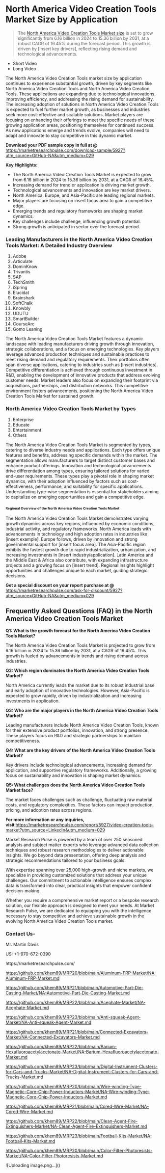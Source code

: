 <h1>North America Video Creation Tools Market&nbsp;Size by Application</h1><blockquote><p>The <a href="https://marketresearchpulse.com/download-sample/5927?utm_source=GitHub-NA&amp;utm_medium=029">North America Video Creation Tools Market size</a> is set to grow significantly from 6.16 billion in 2024 to 15.36 billion by 2031, at a robust CAGR of 16.45% during the forecast period. This growth is driven by [insert key drivers], reflecting rising demand and technological advancements.</p></blockquote><ul><li>Short Video<li> Long Video</li></ul><p>The North America Video Creation Tools market size by application continues to experience substantial growth, driven by key segments like North America Video Creation Tools and North America Video Creation Tools. These applications are expanding due to technological innovations, improving efficiency, and addressing the rising demand for sustainability. The increasing adoption of solutions in North America Video Creation Tools is expected to fuel further market growth, as businesses and industries seek more cost-effective and scalable solutions. Market players are focusing on enhancing their offerings to meet the specific needs of these growing application areas, positioning themselves for continued success. As new applications emerge and trends evolve, companies will need to adapt and innovate to stay competitive in this dynamic market.</p><p><strong>Download your PDF sample copy in full at @ </strong><a href="https://marketresearchpulse.com/download-sample/5927?utm_source=GitHub-NA&amp;utm_medium=029">https://marketresearchpulse.com/download-sample/5927?utm_source=GitHub-NA&amp;utm_medium=029</a></p><p><strong>Key Highlights: </strong></p><ul><li>The North America Video Creation Tools Market is expected to grow from 6.16 billion in 2024 to 15.36 billion by 2031, at a CAGR of 16.45%.</li><li>Increasing demand for trend or application is driving market growth.</li><li>Technological advancements and innovation are key market drivers.</li><li>North America, Europe, and Asia-Pacific are leading regional markets.</li><li>Major players are focusing on insert focus area to gain a competitive edge.</li><li>Emerging trends and regulatory frameworks are shaping market dynamics.</li><li>Key challenges include challenge, influencing growth potential.</li><li>Strong growth is anticipated in sector over the forecast period.</li></ul><h3>Leading Manufacturers in the North America Video Creation Tools Market: A Detailed Industry Overview</h3><ol><li>Adobe</li><li>Articulate</li><li>DominKnow</li><li>Trivantis</li><li>SAP</li><li>TechSmith</li><li>iSpring</li><li>Elucidat</li><li>Brainshark</li><li>SoftChalk</li><li>Knowbly</li><li>UDUTU</li><li>SmartBuilder</li><li>CourseArc</li><li>Gomo Leaning</li></ol><div class="flex max-w-full flex-col flex-grow"><div class="min-h-8 text-message flex w-full flex-col items-end gap-2 whitespace-normal break-words [.text-message+&amp;]:mt-5" dir="auto" data-message-author-role="assistant" data-message-id="fd8432e4-4910-450d-b182-61b7bfb0a01f" data-message-model-slug="gpt-4o"><div class="flex w-full flex-col gap-1 empty:hidden first:pt-[3px]"><div class="markdown prose w-full break-words dark:prose-invert light"><p>The North America Video Creation Tools Market features a dynamic landscape with leading manufacturers driving growth through innovation, strategic collaborations, and a focus on emerging technologies. Key players leverage advanced production techniques and sustainable practices to meet rising demand and regulatory requirements. Their portfolios often span diverse applications, catering to industries such as [insert industries]. Competitive differentiation is achieved through continuous investment in R&amp;D, enabling the development of innovative products that address evolving customer needs. Market leaders also focus on expanding their footprint via acquisitions, partnerships, and distribution networks. This competitive environment fosters advancements, positioning the North America Video Creation Tools Market for sustained growth.</p></div></div></div></div><h3>North America Video Creation Tools Market by Types</h3><ol><li>Enterprise<li> Educate<li> Entertainment<li> Others</li></ol><div class="flex max-w-full flex-col flex-grow"><div class="min-h-8 text-message flex w-full flex-col items-end gap-2 whitespace-normal break-words [.text-message+&amp;]:mt-5" dir="auto" data-message-author-role="assistant" data-message-id="084470be-0bb7-4664-bddf-5156b4f41249" data-message-model-slug="gpt-4o-mini"><div class="flex w-full flex-col gap-1 empty:hidden first:pt-[3px]"><div class="markdown prose w-full break-words dark:prose-invert light"><p>The North America Video Creation Tools Market is segmented by types, catering to diverse industry needs and applications. Each type offers unique features and benefits, addressing specific demands within the market. The segmentation allows manufacturers to target distinct customer bases and enhance product offerings. Innovation and technological advancements drive differentiation among types, ensuring tailored solutions for varied end-user requirements. These types play a pivotal role in shaping market dynamics, with their adoption influenced by factors such as cost-effectiveness, performance, and suitability for specific applications. Understanding type-wise segmentation is essential for stakeholders aiming to capitalize on emerging opportunities and gain a competitive edge.</p></div></div></div></div><h3><span style="font-size: 11px;">Regional Overview of the North America Video Creation Tools Market</span></h3><div class="flex max-w-full flex-col flex-grow"><div class="min-h-8 text-message flex w-full flex-col items-end gap-2 whitespace-normal break-words [.text-message+&amp;]:mt-5" dir="auto" data-message-author-role="assistant" data-message-id="e9038762-ce64-4e30-91c9-9bd413514231" data-message-model-slug="gpt-4o-mini"><div class="flex w-full flex-col gap-1 empty:hidden first:pt-[3px]"><div class="markdown prose w-full break-words dark:prose-invert light"><p>The North America Video Creation Tools Market demonstrates varying growth dynamics across key regions, influenced by economic conditions, industrial activity, and regulatory frameworks. North America leads with advancements in technology and high adoption rates in industries like [insert example]. Europe follows, driven by innovation and strong governmental support for [insert focus area]. The Asia-Pacific region exhibits the fastest growth due to rapid industrialization, urbanization, and increasing investments in [insert industry/application]. Latin America and the Middle East &amp; Africa also contribute, with expanding infrastructure projects and a growing focus on [insert trend]. Regional insights highlight opportunities and challenges unique to each market, guiding strategic decisions.</p></div></div></div></div><p><strong>Get a special discount on your report purchase at @ </strong><a href="https://marketresearchpulse.com/ask-for-discount/5927?utm_source=GitHub-NA&amp;utm_medium=029">https://marketresearchpulse.com/ask-for-discount/5927?utm_source=GitHub-NA&amp;utm_medium=029</a></p><h2>Frequently Asked Questions (FAQ) in the North America Video Creation Tools Market</h2><p><strong>Q1: What is the growth forecast for the North America Video Creation Tools Market?</strong></p><p>The North America Video Creation Tools Market is projected to grow from 6.16 billion in 2024 to 15.36 billion by 2031, at a CAGR of 16.45%. This growth is fueled by advancements in trends and rising demand across industries.</p><p><strong>Q2: Which region dominates the North America Video Creation Tools Market?</strong></p><p>North America currently leads the market due to its robust industrial base and early adoption of innovative technologies. However, Asia-Pacific is expected to grow rapidly, driven by industrialization and increasing investments in application.</p><p><strong>Q3: Who are the major players in the North America Video Creation Tools Market?</strong></p><p>Leading manufacturers include North America Video Creation Tools, known for their extensive product portfolios, innovation, and strong presence. These players focus on R&amp;D and strategic partnerships to maintain competitiveness.</p><p><strong>Q4: What are the key drivers of the North America Video Creation Tools Market?</strong></p><p>Key drivers include technological advancements, increasing demand for application, and supportive regulatory frameworks. Additionally, a growing focus on sustainability and innovation is shaping market dynamics.</p><p><strong>Q5: What challenges does the North America Video Creation Tools Market face?</strong></p><p>The market faces challenges such as challenge, fluctuating raw material costs, and regulatory complexities. These factors can impact production, pricing, and adoption rates across regions.</p><p><strong>For more information or any inquiries, visit&nbsp;</strong><a href="https://marketresearchpulse.com/report/5927/video-creation-tools-market?utm_source=Linkedin&utm_medium=029">https://marketresearchpulse.com/report/5927/video-creation-tools-market?utm_source=Linkedin&utm_medium=029</a></p><p>Market Research Pulse is powered by a team of over 250 seasoned analysts and subject matter experts who leverage advanced data collection techniques and robust research methodologies to deliver actionable insights. We go beyond data presentation, offering deep analysis and strategic recommendations tailored to your business goals.</p><p>With expertise spanning over 25,000 high-growth and niche markets, we specialize in providing customized solutions that address your unique challenges. Our commitment to actionable intelligence ensures complex data is transformed into clear, practical insights that empower confident decision-making.</p><p>Whether you require a comprehensive market report or a bespoke research solution, our flexible approach is designed to meet your needs. At Market Research Pulse, we are dedicated to equipping you with the intelligence necessary to stay competitive and achieve sustainable growth in the evolving North America Video Creation Tools market.</p><h3><strong>Contact Us-</strong></h3><p>Mr. Martin Davis</p><p>US: +1-970-672-0390</p><p>https://marketresearchpulse.com/</p><p><a href="https://github.com/khem89/MRP20/blob/main/Aluminum-FRP-Market/NA-Aluminum-FRP-Market.md">https://github.com/khem89/MRP20/blob/main/Aluminum-FRP-Market/NA-Aluminum-FRP-Market.md</a></p><p><a href="https://github.com/khem89/MRP21/blob/main/Automotive-Part-Die-Casting-Market/NA-Automotive-Part-Die-Casting-Market.md">https://github.com/khem89/MRP21/blob/main/Automotive-Part-Die-Casting-Market/NA-Automotive-Part-Die-Casting-Market.md</a></p><p><a href="https://github.com/khem89/MRP22/blob/main/Acephate-Market/NA-Acephate-Market.md">https://github.com/khem89/MRP22/blob/main/Acephate-Market/NA-Acephate-Market.md</a></p><p><a href="https://github.com/khem89/MRP23/blob/main/Anti-squeak-Agent-Market/NA-Anti-squeak-Agent-Market.md">https://github.com/khem89/MRP23/blob/main/Anti-squeak-Agent-Market/NA-Anti-squeak-Agent-Market.md</a></p><p><a href="https://github.com/khem89/MRP21/blob/main/Connected-Excavators-Market/NA-Connected-Excavators-Market.md">https://github.com/khem89/MRP21/blob/main/Connected-Excavators-Market/NA-Connected-Excavators-Market.md</a></p><p><a href="https://github.com/khem89/MRP22/blob/main/Barium-Hexafluoroacetylacetonato-Market/NA-Barium-Hexafluoroacetylacetonato-Market.md">https://github.com/khem89/MRP22/blob/main/Barium-Hexafluoroacetylacetonato-Market/NA-Barium-Hexafluoroacetylacetonato-Market.md</a></p><p><a href="https://github.com/khem89/MRP23/blob/main/Digital-Instrument-Clusters-for-Cars-and-Trucks-Market/NA-Digital-Instrument-Clusters-for-Cars-and-Trucks-Market.md">https://github.com/khem89/MRP23/blob/main/Digital-Instrument-Clusters-for-Cars-and-Trucks-Market/NA-Digital-Instrument-Clusters-for-Cars-and-Trucks-Market.md</a></p><p><a href="https://github.com/khem89/MRP20/blob/main/Wire-winding-Type-Magnetic-Core-Chip-Power-Inductors-Market/NA-Wire-winding-Type-Magnetic-Core-Chip-Power-Inductors-Market.md">https://github.com/khem89/MRP20/blob/main/Wire-winding-Type-Magnetic-Core-Chip-Power-Inductors-Market/NA-Wire-winding-Type-Magnetic-Core-Chip-Power-Inductors-Market.md</a></p><p><a href="https://github.com/khem89/MRP21/blob/main/Cored-Wire-Market/NA-Cored-Wire-Market.md">https://github.com/khem89/MRP21/blob/main/Cored-Wire-Market/NA-Cored-Wire-Market.md</a></p><p><a href="https://github.com/khem89/MRP22/blob/main/Clean-Agent-Fire-Extinguishers-Market/NA-Clean-Agent-Fire-Extinguishers-Market.md">https://github.com/khem89/MRP22/blob/main/Clean-Agent-Fire-Extinguishers-Market/NA-Clean-Agent-Fire-Extinguishers-Market.md</a></p><p><a href="https://github.com/khem89/MRP23/blob/main/Football-Kits-Market/NA-Football-Kits-Market.md">https://github.com/khem89/MRP23/blob/main/Football-Kits-Market/NA-Football-Kits-Market.md</a></p><p><a href="https://github.com/khem89/MRP20/blob/main/Color-Filter-Photoresists-Market/NA-Color-Filter-Photoresists-Market.md">https://github.com/khem89/MRP20/blob/main/Color-Filter-Photoresists-Market/NA-Color-Filter-Photoresists-Market.md</a></p>
![Uploading image.png…]()
